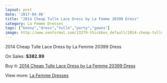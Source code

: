 ```yaml
---
layout: post
date: '2017-04-06'
title: "2014 Cheap Tulle Lace Dress by La Femme 20399 Dress"
category: La Femme Dresses
tags: ["bonny","dress","tulle","party","gowns"]
image: http://www.neoformal.com/13279-thickbox_default/2014-cheap-tulle-lace-dress-by-la-femme-20399-dress.jpg
---
```

2014 Cheap Tulle Lace Dress by La Femme 20399 Dress

On Sales: **$382.99**
<a href="https://www.neoformal.com/en/la-femme-dresses-2014/4622-2014-cheap-tulle-lace-dress-by-la-femme-20399-dress.html"><amp-img layout="responsive" width="600" height="600" src="//www.neoformal.com/13279-thickbox_default/2014-cheap-tulle-lace-dress-by-la-femme-20399-dress.jpg" alt="2014 Cheap Tulle Lace Dress by La Femme 20399 Dress 0" /></a>
<a href="https://www.neoformal.com/en/la-femme-dresses-2014/4622-2014-cheap-tulle-lace-dress-by-la-femme-20399-dress.html"><amp-img layout="responsive" width="600" height="600" src="//www.neoformal.com/13280-thickbox_default/2014-cheap-tulle-lace-dress-by-la-femme-20399-dress.jpg" alt="2014 Cheap Tulle Lace Dress by La Femme 20399 Dress 1" /></a>

Buy it: [2014 Cheap Tulle Lace Dress by La Femme 20399 Dress](https://www.neoformal.com/en/la-femme-dresses-2014/4622-2014-cheap-tulle-lace-dress-by-la-femme-20399-dress.html "2014 Cheap Tulle Lace Dress by La Femme 20399 Dress")

View more: [La Femme Dresses](https://www.neoformal.com/en/56-la-femme-dresses-2014 "La Femme Dresses")